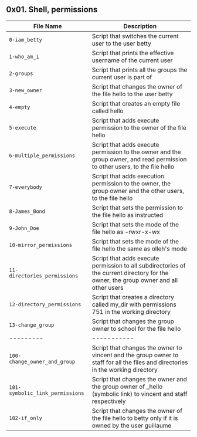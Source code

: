 ## 0x01. Shell, permissions

| File Name | Description |
| --------- | ----------- |
| `0-iam_betty` | Script that switches the current user to the user betty |
| `1-who_am_i` | Script that prints the effective username of the current user |
| `2-groups` | Script that prints all the groups the current user is part of |
| `3-new_owner` | Script that changes the owner of the file hello to the user betty |
| `4-empty` | Script that creates an empty file called hello |
| `5-execute` | Script that adds execute permission to the owner of the file hello |
| `6-multiple_permissions` | Script that adds execute permission to the owner and the group owner, and read permission to other users, to the file hello |
| `7-everybody` | Script that adds execution permission to the owner, the group owner and the other users, to the file hello |
| `8-James_Bond` | Script that sets the permission to the file hello as instructed |
| `9-John_Doe` | Script that sets the mode of the file hello as -rwxr-x-wx |
| `10-mirror_permissions` | Script that sets the mode of the file hello the same as olleh's mode |
| `11-directories_permissions` | Script that adds execute permission to all subdirectories of the current directory for the owner, the group owner and all other users |
| `12-directory_permissions` | Script that creates a directory called my_dir with permissions 751 in the working directory |
| `13-change_group` | Script that changes the group owner to school for the file hello |
| --------- | ----------- |
| `100-change_owner_and_group` | Script that changes the owner to vincent and the group owner to staff for all the files and directories in the working directory |
| `101-symbolic_link_permissions` | Script that changes the owner and the group owner of _hello (symbolic link) to vincent and staff respectively |
| `102-if_only` | Script that changes the owner of the file hello to betty only if it is owned by the user guillaume |
